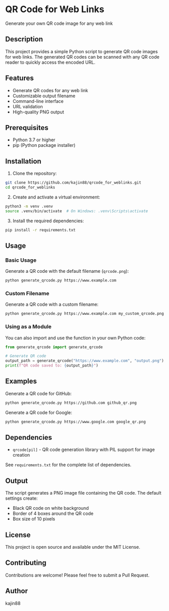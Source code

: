 # QR Code for Web Links
Generate your own QR code image for any web link

## Description
This project provides a simple Python script to generate QR code images for web links. The generated QR codes can be scanned with any QR code reader to quickly access the encoded URL.

## Features
- Generate QR codes for any web link
- Customizable output filename
- Command-line interface
- URL validation
- High-quality PNG output

## Prerequisites
- Python 3.7 or higher
- pip (Python package installer)

## Installation

1. Clone the repository:
```bash
git clone https://github.com/kajin88/qrcode_for_weblinks.git
cd qrcode_for_weblinks
```

2. Create and activate a virtual environment:
```bash
python3 -m venv .venv
source .venv/bin/activate  # On Windows: .venv\Scripts\activate
```

3. Install the required dependencies:
```bash
pip install -r requirements.txt
```

## Usage

### Basic Usage
Generate a QR code with the default filename (`qrcode.png`):
```bash
python generate_qrcode.py https://www.example.com
```

### Custom Filename
Generate a QR code with a custom filename:
```bash
python generate_qrcode.py https://www.example.com my_custom_qrcode.png
```

### Using as a Module
You can also import and use the function in your own Python code:
```python
from generate_qrcode import generate_qrcode

# Generate QR code
output_path = generate_qrcode("https://www.example.com", "output.png")
print(f"QR code saved to: {output_path}")
```

## Examples

Generate a QR code for GitHub:
```bash
python generate_qrcode.py https://github.com github_qr.png
```

Generate a QR code for Google:
```bash
python generate_qrcode.py https://www.google.com google_qr.png
```

## Dependencies
- `qrcode[pil]` - QR code generation library with PIL support for image creation

See `requirements.txt` for the complete list of dependencies.

## Output
The script generates a PNG image file containing the QR code. The default settings create:
- Black QR code on white background
- Border of 4 boxes around the QR code
- Box size of 10 pixels

## License
This project is open source and available under the MIT License.

## Contributing
Contributions are welcome! Please feel free to submit a Pull Request.

## Author
kajin88

